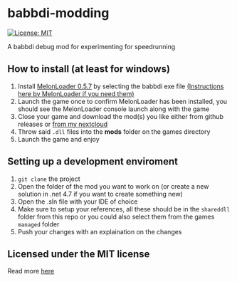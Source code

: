 # babbdi-modding
[![License: MIT](https://img.shields.io/badge/License-MIT-yellow.svg)](https://opensource.org/licenses/MIT)

A babbdi debug mod for experimenting for speedrunning

## How to install (at least for windows)
1. Install [MelonLoader 0.5.7](https://github.com/LavaGang/MelonLoader/releases/tag/v0.5.7) by selecting the babbdi exe file [(Instructions here by MelonLoader if you need them)](https://github.com/LavaGang/MelonLoader#how-to-use-the-installer)
2. Launch the game once to confirm MelonLoader has been installed, you should see the MelonLoader console launch along with the game
3. Close your game and download the mod(s) you like either from github releases or [from my nextcloud](https://nextcloud.pikachu.systems/s/wDzwbPcHoZNKpng)
4. Throw said ```.dll``` files into the **mods** folder on the games directory
5. Launch the game and enjoy

## Setting up a development enviroment
1. ```git clone``` the project
2. Open the folder of the mod you want to work on (or create a new solution in .net 4.7 if you want to create something new)
3. Open the .sln file with your IDE of choice
4. Make sure to setup your references, all these should be in the ```shareddll``` folder from this repo or you could also select them from the games ```managed``` folder
5. Push your changes with an explaination on the changes

## Licensed under the MIT license
Read more [here](https://github.com/VasilisThePikachu/babbdi-modding/blob/master/LICENSE)
